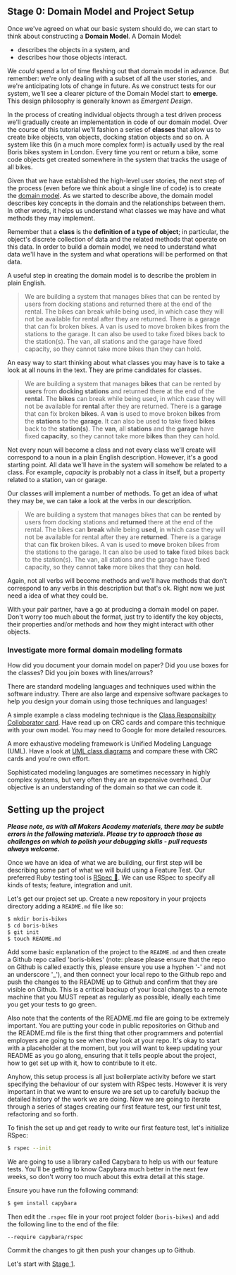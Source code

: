 ## Stage 0: Domain Model and Project Setup


Once we've agreed on what our basic system should do, we can start to think about constructing a **Domain Model**. A Domain Model:

- describes the objects in a system, and
- describes how those objects interact.

We *could* spend a lot of time fleshing out that domain model in advance. But remember: we're only dealing with a subset of all the user stories, and we're anticipating lots of change in future. As we construct tests for our system, we'll see a clearer picture of the Domain Model start to **emerge**. This design philosophy is generally known as *Emergent Design*.

In the process of creating individual objects through a test driven process we'll gradually create an implementation in code of our domain model.  Over the course of this tutorial we'll fashion a series of **classes** that allow us to create bike objects, van objects, docking station objects and so on.  A system like this (in a much more complex form) is actually used by the real Boris bikes system in London. Every time you rent or return a bike, some code objects get created somewhere in the system that tracks the usage of all bikes.

Given that we have established the high-level user stories, the next step of the process (even before we think about a single line of code) is to create the [domain model](https://en.wikipedia.org/wiki/Domain_model). As we started to describe above, the domain model describes key concepts in the domain and the relationships between them.  In other words, it helps us understand what classes we may have and what methods they may implement.

Remember that a **class** is the **definition of a type of object**; in particular, the object's discrete collection of data and the related methods that operate on this data. In order to build a domain model, we need to understand what data we'll have in the system and what operations will be performed on that data.

A useful step in creating the domain model is to describe the problem in plain English.

> We are building a system that manages bikes that can be rented by users from docking stations and returned there at the end of the rental. The bikes can break while being used, in which case they will not be available for rental after they are returned. There is a garage that can fix broken bikes. A van is used to move broken bikes from the stations to the garage. It can also be used to take fixed bikes back to the station(s). The van, all stations and the garage have fixed capacity, so they cannot take more bikes than they can hold.

An easy way to start thinking about what classes you may have is to take a look at all nouns in the text. They are prime candidates for classes.

> We are building a system that manages **bikes** that can be rented by **users** from **docking stations** and returned there at the end of the **rental**. The **bikes** can break while being used, in which case they will not be available for **rental** after they are returned. There is a **garage** that can fix broken **bikes**. A **van** is used to move broken **bikes** from the **stations** to the **garage**. It can also be used to take fixed **bikes** back to the **station(s)**. The **van**, all **stations** and the **garage** have fixed **capacity**, so they cannot take more **bikes** than they can hold.

Not every noun will become a class and not every class we'll create will correspond to a noun in a plain English description. However, it's a good starting point. All data we'll have in the system will somehow be related to a class. For example, *capacity* is probably not a class in itself, but a property related to a station, van or garage.

Our classes will implement a number of methods. To get an idea of what they may be, we can take a look at the verbs in our description.

> We are building a system that manages bikes that can be **rented** by users from docking stations and **returned** there at the end of the rental. The bikes can **break** while being **used**, in which case they will not be available for rental after they are **returned**. There is a garage that can **fix** broken bikes. A van is used to **move** broken bikes from the stations to the garage. It can also be used to **take** fixed bikes back to the station(s). The van, all stations and the garage have fixed capacity, so they cannot **take** more bikes that they can **hold**.

Again, not all verbs will become methods and we'll have methods that don't correspond to any verbs in this description but that's ok. Right now we just need a idea of what they could be.

With your pair partner, have a go at producing a domain model on paper.  Don't worry too much about the format, just try to identify the key objects, their properties and/or methods and how they might interact with other objects.

### Investigate more formal domain modeling formats

How did you document your domain model on paper?  Did you use boxes for the classes?  Did you join boxes with lines/arrows?

There are standard modeling languages and techniques used within the software industry.  There are also large and expensive software packages to help you design your domain using those techniques and languages!

A simple example a class modeling technique is the [Class Responsibilty Colloborator card](https://en.wikipedia.org/wiki/Class-responsibility-collaboration_card).  Have read up on CRC cards and compare this technique with your own model.  You may need to Google for more detailed resources.

A more exhaustive modeling framework is Unified Modeling Language (UML).  Have a look at [UML class diagrams](https://en.wikipedia.org/wiki/Class_diagram) and compare these with CRC cards and you're own effort.

Sophisticated modeling languages are sometimes necessary in highly complex systems, but very often they are an expensive overhead.  Our objective is an understanding of the domain so that we can code it.


## Setting up the project

***Please note, as with all Makers Academy materials, there may be subtle errors in the following materials.  Please try to approach those as challenges on which to polish your debugging skills - pull requests always welcome.***

Once we have an idea of what we are building, our first step will be describing some part of what we will build using a Feature Test.  Our preferred Ruby testing tool is [RSpec :pill:](../pills/rspec.md).  We can use RSpec to specify all kinds of tests; feature, integration and unit.

Let's get our project set up.  Create a new repository in your projects directory adding a `README.md` file like so:

```sh
$ mkdir boris-bikes
$ cd boris-bikes
$ git init
$ touch README.md
```

Add some basic explanation of the project to the `README.md` and then create a Github repo called 'boris-bikes' (note: please please ensure that the repo on Github is called exactly this, please ensure you use a hyphen '-' and not an underscore '_'), and then connect your local repo to the Github repo and push the changes to the README up to Github and confirm that they are visible on Github.  This is a critical backup of your local changes to a remote machine that you MUST repeat as regularly as possible, ideally each time you get your tests to go green.

Also note that the contents of the README.md file are going to be extremely important.  You are putting your code in public repositories on Github and the README.md file is the first thing that other programmers and potential employers are going to see when they look at your repo.  It's okay to start with a placeholder at the moment, but you will want to keep updating your README as you go along, ensuring that it tells people about the project, how to get set up with it, how to contribute to it etc.

Anyhow, this setup process is all just boilerplate activity before we start specifying the behaviour of our system with RSpec tests.  However it is very important in that we want to ensure we are set up to carefully backup the detailed history of the work we are doing.  Now we are going to iterate through a series of stages creating our first feature test, our first unit test, refactoring and so forth.

To finish the set up and get ready to write our first feature test, let's initialize RSpec:
```sh
$ rspec --init
```

We are going to use a library called Capybara to help us with our feature tests.  You'll be getting to know Capybara much better in the next few weeks, so don't worry too much about this extra detail at this stage.

Ensure you have run the following command:

```sh
$ gem install capybara
```

Then edit the `.rspec` file in your root project folder (`boris-bikes`) and add the following line to the end of the file:
```
--require capybara/rspec
```

Commit the changes to git then push your changes up to Github.

Let's start with [Stage 1](boris_bikes_stage_1.md).
